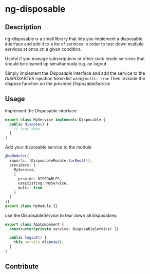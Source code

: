 # ng-disposable

## Description

ng-disposable is a small library that lets you implement a disposable interface and add it to a list of services
in order to tear down multiple services at once on a given condition.

Useful if you manage subscriptions or other state inside services that should be cleaned up simultanously e.g. on logout

Simply implement the _Disposable_ interface and add the service to the _DISPOSABLES_ injection token list using `multi: true`
Then invkode the dispose function on the provided _DisposableService_

## Usage

Implement the Disposable interface:

```typescript
export class MyService implements Disposable {
  public dispose() {
    // tear down
  }
}
```

Add your disposable service to the module:

```typescript
@NgModule({
  imports: [DisposableModule.forRoot()],
  providers: [
    MyService,
    {
      provide: DISPOABLES,
      useExisting: MyService,
      multi: true
    }
  ]
})
export class MyModule {}
```

use the DisposableService to tear down all disposables:

```typescript
export class AppComponent {
  constructor(private service: DisposableService) {}

  public logout() {
    this.service.dispose();
  }
}
```

## Contribute
